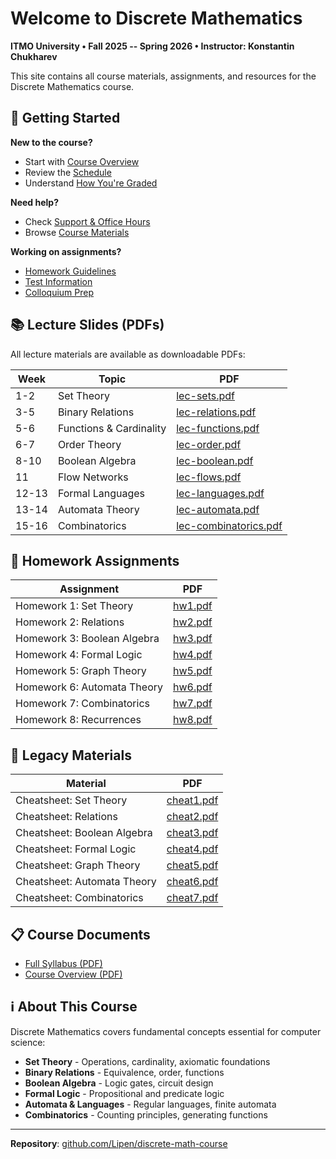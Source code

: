 # Welcome to Discrete Mathematics

**ITMO University • Fall 2025 -- Spring 2026 • Instructor: Konstantin Chukharev**

This site contains all course materials, assignments, and resources for the Discrete Mathematics course.

## 🎯 Getting Started

**New to the course?**

- Start with [Course Overview](./course/overview.md)
- Review the [Schedule](./course/schedule/README.md)
- Understand [How You're Graded](./course/grading/README.md)

**Need help?**

- Check [Support & Office Hours](./resources/support.md)
- Browse [Course Materials](./resources/materials.md)

**Working on assignments?**

- [Homework Guidelines](./assessments/homework/README.md)
- [Test Information](./assessments/tests/README.md)
- [Colloquium Prep](./assessments/colloquiums/README.md)

## 📚 Lecture Slides (PDFs)

All lecture materials are available as downloadable PDFs:

| Week | Topic | PDF |
|------|-------|-----|
| 1-2 | Set Theory | [lec-sets.pdf](lec-sets.pdf) |
| 3-5 | Binary Relations | [lec-relations.pdf](lec-relations.pdf) |
| 5-6 | Functions & Cardinality | [lec-functions.pdf](lec-functions.pdf) |
| 6-7 | Order Theory | [lec-order.pdf](lec-order.pdf) |
| 8-10 | Boolean Algebra | [lec-boolean.pdf](lec-boolean.pdf) |
| 11 | Flow Networks | [lec-flows.pdf](lec-flows.pdf) |
| 12-13 | Formal Languages | [lec-languages.pdf](lec-languages.pdf) |
| 13-14 | Automata Theory | [lec-automata.pdf](lec-automata.pdf) |
| 15-16 | Combinatorics | [lec-combinatorics.pdf](lec-combinatorics.pdf) |

## 📝 Homework Assignments

| Assignment | PDF |
|------------|-------|
| Homework 1: Set Theory | [hw1.pdf](hw1.pdf) |
| Homework 2: Relations | [hw2.pdf](hw2.pdf) |
| Homework 3: Boolean Algebra | [hw3.pdf](hw3.pdf) |
| Homework 4: Formal Logic | [hw4.pdf](hw4.pdf) |
| Homework 5: Graph Theory | [hw5.pdf](hw5.pdf) |
| Homework 6: Automata Theory | [hw6.pdf](hw6.pdf) |
| Homework 7: Combinatorics | [hw7.pdf](hw7.pdf) |
| Homework 8: Recurrences | [hw8.pdf](hw8.pdf) |

## 📄 Legacy Materials

| Material | PDF |
|------------|-----|
| Cheatsheet: Set Theory | [cheat1.pdf](tex/cheat1.pdf) |
| Cheatsheet: Relations | [cheat2.pdf](tex/cheat2.pdf) |
| Cheatsheet: Boolean Algebra | [cheat3.pdf](tex/cheat3.pdf) |
| Cheatsheet: Formal Logic | [cheat4.pdf](tex/cheat4.pdf) |
| Cheatsheet: Graph Theory | [cheat5.pdf](tex/cheat5.pdf) |
| Cheatsheet: Automata Theory | [cheat6.pdf](tex/cheat6.pdf) |
| Cheatsheet: Combinatorics | [cheat7.pdf](tex/cheat7.pdf) |

## 📋 Course Documents

- [Full Syllabus (PDF)](syllabus.pdf)
- [Course Overview (PDF)](overview.pdf)

## ℹ️ About This Course

Discrete Mathematics covers fundamental concepts essential for computer science:

- **Set Theory** - Operations, cardinality, axiomatic foundations
- **Binary Relations** - Equivalence, order, functions
- **Boolean Algebra** - Logic gates, circuit design
- **Formal Logic** - Propositional and predicate logic
- **Automata & Languages** - Regular languages, finite automata
- **Combinatorics** - Counting principles, generating functions

---

**Repository**: [github.com/Lipen/discrete-math-course](https://github.com/Lipen/discrete-math-course)

